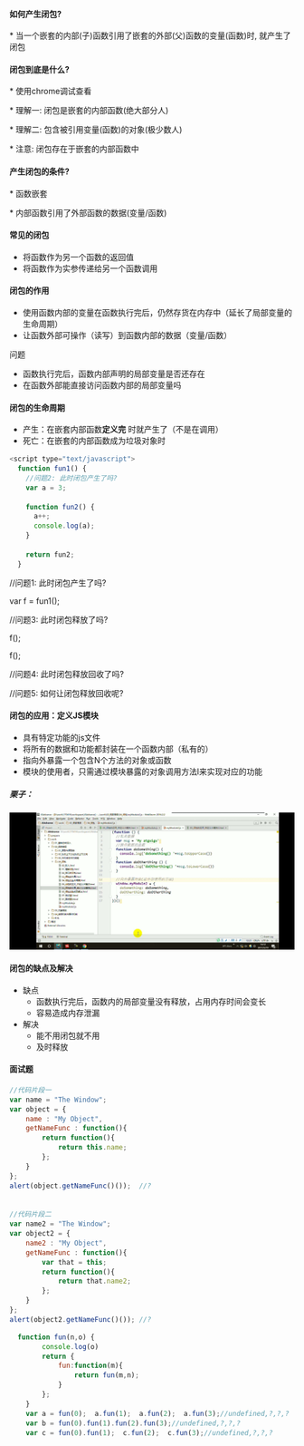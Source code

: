 #### 如何产生闭包?

\* 当一个嵌套的内部\(子\)函数引用了嵌套的外部\(父\)函数的变量\(函数\)时, 就产生了闭包

#### 闭包到底是什么?

\* 使用chrome调试查看

\* 理解一: 闭包是嵌套的内部函数\(绝大部分人\)

\* 理解二: 包含被引用变量\(函数\)的对象\(极少数人\)

\* 注意: 闭包存在于嵌套的内部函数中

#### 产生闭包的条件?

\* 函数嵌套

\* 内部函数引用了外部函数的数据\(变量/函数\)

#### 常见的闭包

* 将函数作为另一个函数的返回值
* 将函数作为实参传递给另一个函数调用

#### 闭包的作用

* 使用函数内部的变量在函数执行完后，仍然存货在内存中（延长了局部变量的生命周期）
* 让函数外部可操作（读写）到函数内部的数据（变量/函数）

问题

* 函数执行完后，函数内部声明的局部变量是否还存在
* 在函数外部能直接访问函数内部的局部变量吗

#### 闭包的生命周期

* 产生：在嵌套内部函数**定义完** 时就产生了（不是在调用）
* 死亡：在嵌套的内部函数成为垃圾对象时

```js
<script type="text/javascript">
  function fun1() {
    //问题2: 此时闭包产生了吗? 
    var a = 3;

    function fun2() {
      a++;
      console.log(a);
    }

    return fun2;
  }
```

//问题1: 此时闭包产生了吗?

var f = fun1\(\);

//问题3: 此时闭包释放了吗?

f\(\);

f\(\);

//问题4: 此时闭包释放回收了吗?

//问题5: 如何让闭包释放回收呢?

#### 闭包的应用：定义JS模块

* 具有特定功能的js文件
* 将所有的数据和功能都封装在一个函数内部（私有的）
* 指向外暴露一个包含N个方法的对象或函数
* 模块的使用者，只需通过模块暴露的对象调用方法l来实现对应的功能

##### 栗子：

![](/assets/WechatIMG9.jpeg)

#### 闭包的缺点及解决

* 缺点
  * 函数执行完后，函数内的局部变量没有释放，占用内存时间会变长
  * 容易造成内存泄漏
* 解决
  * 能不用闭包就不用
  * 及时释放

#### 面试题

```js
//代码片段一
var name = "The Window";
var object = {
    name : "My Object",
    getNameFunc : function(){
        return function(){
            return this.name;
        };
    }
};
alert(object.getNameFunc()());  //?


//代码片段二
var name2 = "The Window";
var object2 = {
    name2 : "My Object",
    getNameFunc : function(){
        var that = this;
        return function(){
            return that.name2;
        };
    }
};
alert(object2.getNameFunc()()); //?
```

```js
  function fun(n,o) {
        console.log(o)
        return {
            fun:function(m){
                return fun(m,n);
            }
        };
    }
    var a = fun(0);  a.fun(1);  a.fun(2);  a.fun(3);//undefined,?,?,?
    var b = fun(0).fun(1).fun(2).fun(3);//undefined,?,?,?
    var c = fun(0).fun(1);  c.fun(2);  c.fun(3);//undefined,?,?,?
```



